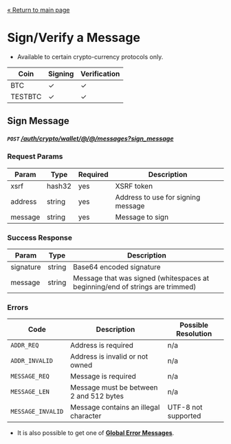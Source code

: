 [&laquo; Return to main page](../../../../README.md)

# Sign/Verify a Message

* Available to certain crypto-currency protocols only. 

Coin | Signing | Verification
--- | --- | ---
BTC | ✓ | ✓
TESTBTC | ✓ | ✓

## Sign Message
##### `POST`  [/auth/crypto/wallet/@/@/messages?sign_message]()

### Request Params

Param | Type | Required | Description
--- | --- | --- | ---
xsrf | hash32 | yes | XSRF token
address | string | yes | Address to use for signing message
message | string | yes | Message to sign

### Success Response

Param | Type |  Description
--- | --- | --- 
signature | string | Base64 encoded signature
message | string | Message that was signed (whitespaces at beginning/end of strings are trimmed)

### Errors

Code | Description| Possible Resolution
--- | --- | ---
`ADDR_REQ` | Address is required | n/a
`ADDR_INVALID` | Address is invalid or not owned | n/a
`MESSAGE_REQ` | Message is required | n/a
`MESSAGE_LEN` | Message must be between 2 and 512 bytes | n/a
`MESSAGE_INVALID` | Message contains an illegal character | UTF-8 not supported

* It is also possible to get one of [**Global Error Messages**](../../../../README.md#global-error-messages).